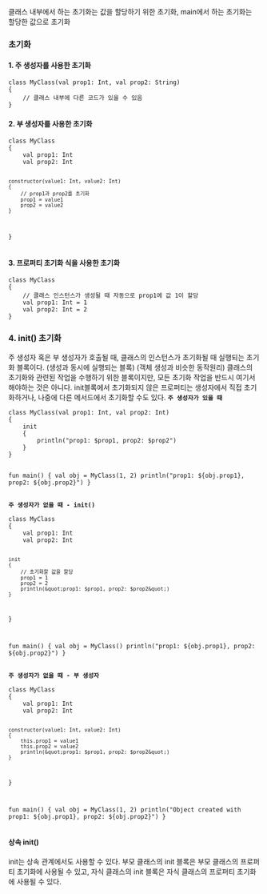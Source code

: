 <p>클래스 내부에서 하는 초기화는 값을 할당하기 위한 초기화, main에서 하는 초기화는 할당한 값으로 초기화</p>
<h3 id="초기화">초기화</h3>
<h4 id="1-주-생성자를-사용한-초기화">1. 주 생성자를 사용한 초기화</h4>
<pre><code class="language-kotlin">class MyClass(val prop1: Int, val prop2: String) 
{
    // 클래스 내부에 다른 코드가 있을 수 있음
}</code></pre>
<h4 id="2-부-생성자를-사용한-초기화">2. 부 생성자를 사용한 초기화</h4>
<pre><code class="language-kotlin">class MyClass 
{
    val prop1: Int
    val prop2: Int

    constructor(value1: Int, value2: Int) 
    {
        // prop1과 prop2를 초기화
        prop1 = value1
        prop2 = value2
    }
}</code></pre>
<h4 id="3-프로퍼티-초기화-식을-사용한-초기화">3. 프로퍼티 초기화 식을 사용한 초기화</h4>
<pre><code class="language-kotlin">class MyClass 
{
    // 클래스 인스턴스가 생성될 때 자동으로 prop1에 값 1이 할당
    val prop1: Int = 1
    val prop2: Int = 2
}</code></pre>
<h3 id="4-init-초기화">4. init() 초기화</h3>
<p>주 생성자 혹은 부 생성자가 호출될 때, 클래스의 인스턴스가 초기화될 때 실행되는 초기화 블록이다. (생성과 동시에 실행되는 블록) (객체 생성과 비슷한 동작원리)
클래스의 초기화와 관련된 작업을 수행하기 위한 블록이지만, 모든 초기화 작업을 반드시 여기서 해야하는 것은 아니다. init블록에서 초기화되지 않은 프로퍼티는 생성자에서 직접 초기화하거나, 나중에 다른 메서드에서 초기화할 수도 있다.
<strong><code>주 생성자가 있을 때</code></strong></p>
<pre><code class="language-kotlin">class MyClass(val prop1: Int, val prop2: Int) 
{
    init 
    {
        println(&quot;prop1: $prop1, prop2: $prop2&quot;)
    }
}

fun main() 
{
    val obj = MyClass(1, 2)
    println(&quot;prop1: ${obj.prop1}, prop2: ${obj.prop2}&quot;)
}</code></pre>
<p><strong><code>주 생성자가 없을 때 - init()</code></strong></p>
<pre><code class="language-kotlin">class MyClass 
{
    val prop1: Int
    val prop2: Int

    init 
    {
        // 초기화할 값을 할당
        prop1 = 1
        prop2 = 2
        println(&quot;prop1: $prop1, prop2: $prop2&quot;)
    }
}

fun main() 
{
    val obj = MyClass()
    println(&quot;prop1: ${obj.prop1}, prop2: ${obj.prop2}&quot;)
}</code></pre>
<p><strong><code>주 생성자가 없을 때 - 부 생성자</code></strong></p>
<pre><code class="language-kotlin">class MyClass 
{
    val prop1: Int
    val prop2: Int

    constructor(value1: Int, value2: Int) 
    {
        this.prop1 = value1
        this.prop2 = value2
        println(&quot;prop1: $prop1, prop2: $prop2&quot;)
    }
}

fun main() 
{
    val obj = MyClass(1, 2)
    println(&quot;Object created with prop1: ${obj.prop1}, prop2: ${obj.prop2}&quot;)
}
</code></pre>
<h4 id="상속-init">상속 init()</h4>
<p>init는 상속 관계에서도 사용할 수 있다. 
부모 클래스의 init 블록은 부모 클래스의 프로퍼티 초기화에 사용될 수 있고, 자식 클래스의 init 블록은 자식 클래스의 프로퍼티 초기화에 사용될 수 있다. </p>